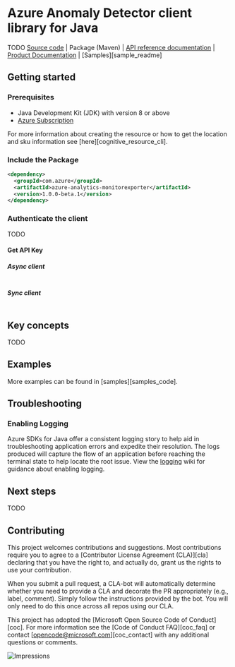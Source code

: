 # Azure Anomaly Detector client library for Java

TODO
[Source code][source_code] | Package (Maven) | [API reference documentation][api_reference_doc] | [Product Documentation][product_documentation] | [Samples][sample_readme]

## Getting started

### Prerequisites

- Java Development Kit (JDK) with version 8 or above
- [Azure Subscription][azure_subscription]

For more information about creating the resource or how to get the location and sku information see [here][cognitive_resource_cli].

### Include the Package

[//]: # ({x-version-update-start;com.azure:azure-analytics-monitorexporter;current})
```xml
<dependency>
  <groupId>com.azure</groupId>
  <artifactId>azure-analytics-monitorexporter</artifactId>
  <version>1.0.0-beta.1</version>
</dependency>
```
[//]: # ({x-version-update-end})


### Authenticate the client
TODO
#### Get API Key

##### Async client
```java
```

##### Sync client
```java
```

## Key concepts
TODO

## Examples
More examples can be found in [samples][samples_code].

## Troubleshooting

### Enabling Logging

Azure SDKs for Java offer a consistent logging story to help aid in troubleshooting application errors and expedite
their resolution. The logs produced will capture the flow of an application before reaching the terminal state to help
locate the root issue. View the [logging][logging] wiki for guidance about enabling logging.

## Next steps
TODO

## Contributing

This project welcomes contributions and suggestions. Most contributions require you to agree to a [Contributor License Agreement (CLA)][cla] declaring that you have the right to, and actually do, grant us the rights to use your contribution.

When you submit a pull request, a CLA-bot will automatically determine whether you need to provide a CLA and decorate the PR appropriately (e.g., label, comment). Simply follow the instructions provided by the bot. You will only need to do this once across all repos using our CLA.

This project has adopted the [Microsoft Open Source Code of Conduct][coc]. For more information see the [Code of Conduct FAQ][coc_faq] or contact [opencode@microsoft.com][coc_contact] with any additional questions or comments.

<!-- LINKS -->
[samples]: https://github.com/Azure/azure-sdk-for-java/blob/master/sdk/monitorexporter/azure-analytics-monitorexporter/src/samples/java/
[source_code]: https://github.com/Azure/azure-sdk-for-java/blob/master/sdk/monitorexporter/azure-analytics-monitorexporter/src
[azure_subscription]: https://azure.microsoft.com/free/
[api_reference_doc]: https://docs.microsoft.com/azure/azure-monitor/overview
[product_documentation]: https://docs.microsoft.com/azure/azure-monitor/overview
[azure_cli]: https://docs.microsoft.com/cli/azure
[azure_portal]: https://portal.azure.com
[azure_identity]: https://github.com/Azure/azure-sdk-for-java/tree/master/sdk/identity/azure-identity
[DefaultAzureCredential]: https://github.com/Azure/azure-sdk-for-java/blob/master/sdk/identity/azure-identity/README.md#defaultazurecredential
[custom_subdomain]: https://docs.microsoft.com/azure/cognitive-services/authentication#create-a-resource-with-a-custom-subdomain
[logging]: https://github.com/Azure/azure-sdk-for-java/wiki/Logging-with-Azure-SDK

![Impressions](https://azure-sdk-impressions.azurewebsites.net/api/impressions/azure-sdk-for-java%2Fsdk%monitorexporter%2Fazure-analytics-monitorexporter%2FREADME.png)
